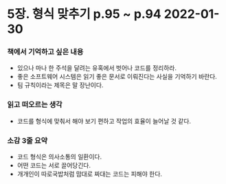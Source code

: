 # 5장. 형식 맞추기 p.95 ~ p.94 2022-01-30
### 책에서 기억하고 싶은 내용
- 있으나 마나 한 주석을 달려는 유혹에서 벗어나 코드를 정리하라.
- 좋은 소프트웨어 시스템은 읽기 좋은 문서로 이뤄진다는 사실을 기억하기 바란다.
- 팀 규칙이라는 제목은 말 장난이다.
### 읽고 떠오르는 생각
- 코드를 형식에 맞춰서 해야 보기 편하고 작업의 효율이 늘어날 것 같다.
### 소감 3줄 요약
- 코드 형식은 의사소통의 일환이다.
- 어떤 코드는 서로 끌어당긴다.
- 개개인이 따로국밥처럼 맘대로 짜대는 코드는 피해야 한다.
